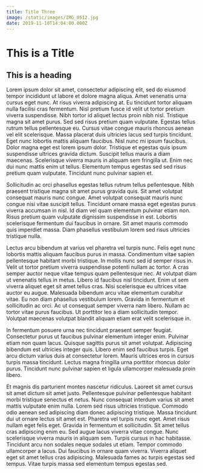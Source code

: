 ```yaml
---
title: Title Three
image: /static/images/IMG_0512.jpg
date: 2019-11-10T14:04:00.000Z
---
```


# This is a Title

## This is a heading

Lorem ipsum dolor sit amet, consectetur adipiscing elit, sed do eiusmod tempor incididunt ut labore et dolore magna aliqua. Amet venenatis urna cursus eget nunc. At risus viverra adipiscing at. Eu tincidunt tortor aliquam nulla facilisi cras fermentum. Nisl pretium fusce id velit ut tortor pretium viverra suspendisse. Nibh tortor id aliquet lectus proin nibh nisl. Tristique magna sit amet purus. Sed sed risus pretium quam vulputate. Egestas tellus rutrum tellus pellentesque eu. Cursus vitae congue mauris rhoncus aenean vel elit scelerisque. Massa placerat duis ultricies lacus sed turpis tincidunt. Eget nunc lobortis mattis aliquam faucibus. Nisl nunc mi ipsum faucibus. Dolor magna eget est lorem ipsum dolor. Tristique et egestas quis ipsum suspendisse ultrices gravida dictum. Suscipit tellus mauris a diam maecenas. Scelerisque viverra mauris in aliquam sem fringilla ut. Enim nec dui nunc mattis enim ut tellus. Elementum tempus egestas sed sed risus pretium quam vulputate. Tincidunt nunc pulvinar sapien et.

Sollicitudin ac orci phasellus egestas tellus rutrum tellus pellentesque. Nibh praesent tristique magna sit amet purus gravida quis. Sit amet volutpat consequat mauris nunc congue. Amet volutpat consequat mauris nunc congue nisi vitae suscipit tellus. Tincidunt ornare massa eget egestas purus viverra accumsan in nisl. Id diam vel quam elementum pulvinar etiam non. Risus pretium quam vulputate dignissim suspendisse in est. Lobortis scelerisque fermentum dui faucibus in ornare. Sit amet mauris commodo quis imperdiet massa. Diam phasellus vestibulum lorem sed risus ultricies tristique nulla.

Lectus arcu bibendum at varius vel pharetra vel turpis nunc. Felis eget nunc lobortis mattis aliquam faucibus purus in massa. Condimentum vitae sapien pellentesque habitant morbi tristique. In mollis nunc sed id semper risus in. Velit ut tortor pretium viverra suspendisse potenti nullam ac tortor. A cras semper auctor neque vitae tempus quam pellentesque nec. At volutpat diam ut venenatis tellus in metus. Libero id faucibus nisl tincidunt. Enim ut sem viverra aliquet eget sit amet tellus cras. Nisi scelerisque eu ultrices vitae auctor eu augue. Malesuada bibendum arcu vitae elementum curabitur vitae. Eu non diam phasellus vestibulum lorem. Gravida in fermentum et sollicitudin ac orci. Ac ut consequat semper viverra nam libero. Nullam ac tortor vitae purus faucibus. Ut porttitor leo a diam sollicitudin tempor. Volutpat maecenas volutpat blandit aliquam etiam erat velit scelerisque in.

In fermentum posuere urna nec tincidunt praesent semper feugiat. Consectetur purus ut faucibus pulvinar elementum integer enim. Pulvinar etiam non quam lacus. Quisque sagittis purus sit amet volutpat. Adipiscing bibendum est ultricies integer quis. Libero enim sed faucibus turpis. Eget arcu dictum varius duis at consectetur lorem. Mauris ultrices eros in cursus turpis massa tincidunt. Lectus magna fringilla urna porttitor rhoncus dolor purus. Tincidunt nunc pulvinar sapien et ligula ullamcorper malesuada proin libero.

Et magnis dis parturient montes nascetur ridiculus. Laoreet sit amet cursus sit amet dictum sit amet justo. Pellentesque pulvinar pellentesque habitant morbi tristique senectus et netus. Nunc consequat interdum varius sit amet mattis vulputate enim nulla. Lorem sed risus ultricies tristique. Commodo odio aenean sed adipiscing diam donec adipiscing tristique. Massa tincidunt dui ut ornare lectus sit amet est. Pharetra vel turpis nunc eget. Amet risus nullam eget felis eget. Gravida in fermentum et sollicitudin. Sit amet tellus cras adipiscing enim eu. Sed augue lacus viverra vitae congue. Nunc scelerisque viverra mauris in aliquam sem. Turpis cursus in hac habitasse. Tincidunt arcu non sodales neque sodales ut etiam. Tempor commodo ullamcorper a lacus. Dui faucibus in ornare quam viverra. Viverra aliquet eget sit amet tellus cras adipiscing. Malesuada fames ac turpis egestas sed tempus. Vitae turpis massa sed elementum tempus egestas sed.
